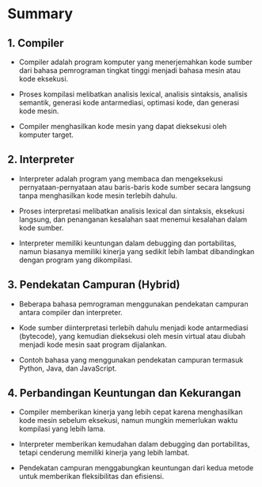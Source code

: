 # Summary

## 1. Compiler

- Compiler adalah program komputer yang menerjemahkan kode sumber dari bahasa pemrograman tingkat tinggi menjadi bahasa mesin atau kode eksekusi.

- Proses kompilasi melibatkan analisis lexical, analisis sintaksis, analisis semantik, generasi kode antarmediasi, optimasi kode, dan generasi kode mesin.

- Compiler menghasilkan kode mesin yang dapat dieksekusi oleh komputer target.

## 2. Interpreter

- Interpreter adalah program yang membaca dan mengeksekusi pernyataan-pernyataan atau baris-baris kode sumber secara langsung tanpa menghasilkan kode mesin terlebih dahulu.

- Proses interpretasi melibatkan analisis lexical dan sintaksis, eksekusi langsung, dan penanganan kesalahan saat menemui kesalahan dalam kode sumber.

- Interpreter memiliki keuntungan dalam debugging dan portabilitas, namun biasanya memiliki kinerja yang sedikit lebih lambat dibandingkan dengan program yang dikompilasi.

## 3. Pendekatan Campuran (Hybrid)

- Beberapa bahasa pemrograman menggunakan pendekatan campuran antara compiler dan interpreter.

- Kode sumber diinterpretasi terlebih dahulu menjadi kode antarmediasi (bytecode), yang kemudian dieksekusi oleh mesin virtual atau diubah menjadi kode mesin saat program dijalankan.

- Contoh bahasa yang menggunakan pendekatan campuran termasuk Python, Java, dan JavaScript.

## 4. Perbandingan Keuntungan dan Kekurangan

- Compiler memberikan kinerja yang lebih cepat karena menghasilkan kode mesin sebelum eksekusi, namun mungkin memerlukan waktu kompilasi yang lebih lama.

- Interpreter memberikan kemudahan dalam debugging dan portabilitas, tetapi cenderung memiliki kinerja yang lebih lambat.

- Pendekatan campuran menggabungkan keuntungan dari kedua metode untuk memberikan fleksibilitas dan efisiensi.
